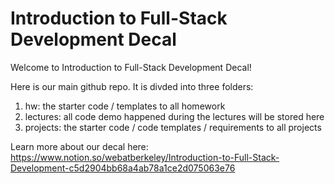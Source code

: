 # Introduction to Full-Stack Development Decal
Welcome to Introduction to Full-Stack Development Decal! 

Here is our main github repo. It is divded into three folders:
1. hw: the starter code / templates to all homework
2. lectures: all code demo happened during the lectures will be stored here
3. projects: the starter code / code templates / requirements to all projects

Learn more about our decal here: https://www.notion.so/webatberkeley/Introduction-to-Full-Stack-Development-c5d2904bb68a4ab78a1ce2d075063e76


